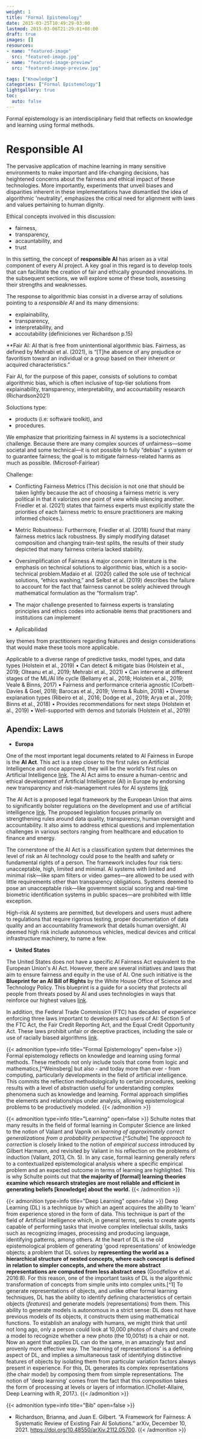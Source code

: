 ```yaml
---
weight: 1
title: "Formal Epistemology"
date: 2015-03-25T10:49:29-03:00
lastmod: 2015-03-06T21:29:01+08:00
draft: true
images: []
resources:
- name: "featured-image"
  src: "featured-image.jpg"
- name: "featured-image-preview"
  src: "featured-image-preview.jpg"

tags: ["Knowledge"]
categories: ["Formal Epistemology"]
lightgallery: true
toc:
  auto: false
---
```


Formal epistemology is an interdisciplinary field that reflects on knowledge and learning using formal methods. 

<!--more-->


# Responsible AI

The pervasive application of machine learning in many sensitive environments to make important and life-changing decisions, has heightened concerns about the fairness and ethical impact of these technologies. More importantly, experiments that unveil biases and disparities inherent in these implementations have dismantled the idea of algorithmic 'neutrality', emphasizes the critical need for alignment with laws and values pertaining to human dignity.

Ethical concepts involved in this discussion:

- fairness,
- transparency,
- accauntability, and
- trust

In this setting, the concept of **responsible AI** has arisen as a vital component of every AI project. A key goal in this regard is to develop tools that can facilitate the creation of fair and ethically grounded innovations. In the subsequent sections, we will explore some of these tools, assessing their strengths and weaknesses.

The response to algorithmic bias consist in a diverse array of solutions pointing to a *responsible AI* and its many dimensions:
- explainability,
- transparency, 
- interpretability, and
- accoutability
(definiciones ver Richardson p.15)

**Fair AI: AI that is free from unintentional algorithmic bias. Fairness, as defined by Mehrabi et al. (2021), is “[T]he absence of any prejudice or favoritism toward an individual or a group based on their inherent or acquired characteristics.”

Fair AI, for the purpose of this paper, consists of solutions to combat algorithmic bias, which is often inclusive of top-tier solutions from explainability, transparency, interpretability, and accountability research (Richardson2021)

Soluctions type:
- products (i.e: software toolkit), and
- procedures.

We emphasize that prioritizing fairness in AI systems is a sociotechnical challenge. Because there are many complex sources of unfairness—some societal and some technical—it is not possible to fully “debias” a system or to guarantee fairness; the goal is to mitigate fairness-related harms as much as possible. (Microsof-Fairlear)

Challenge: 
- Conflicting Fairness Metrics (This decision is not one that should be taken lightly because the act of choosing a fairness metric is very political in that it valorizes one point of view while silencing another. Friedler et al. (2021) states that fairness experts must explicitly state the priorities of each fairness metric to ensure practitioners are making informed choices.).
- Metric Robustness: Furthermore, Friedler et al. (2018) found that many fairness metrics lack robustness. By simply modifying dataset composition and changing train-test splits, the results of their study depicted that many fairness criteria lacked stability.
- Oversimplification of Fairness A major concern in literature is the emphasis on technical solutions to algorithmic bias, which is a socio-technical problem.Madaio et al. (2020) called the sole use of technical solutions, “ethics washing,” and Selbst et al. (2019) describes the failure to account for the fact that fairness cannot be solely achieved through mathematical formulation as the “formalism trap”.
- The major challenge presented to fairness experts is translating principles and ethics codes into actionable items that practitioners and institutions can implement


- Aplicabilidad

key themes from practitioners regarding features and design considerations that would make these tools more applicable.

Applicable to a diverse range of predictive tasks, model types, and data types (Holstein et al., 2019) • Can detect & mitigate bias (Holstein et al., 2019; Olteanu et al., 2019; Mehrabi et al., 2021) • Can intervene at different stages of the ML/AI life cycle (Bellamy et al., 2018; Holstein et al., 2019; Veale & Binns, 2017) • Fairness and performance criteria agnostic (Corbett-Davies & Goel, 2018; Barocas et al., 2019; Verma & Rubin, 2018) • Diverse explanation types (Ribeiro et al., 2016; Dodge et al., 2019; Arya et al., 2019; Binns et al., 2018) • Provides recommendations for next steps (Holstein et al., 2019) • Well-supported with demos and tutorials (Holstein et al., 2019)


## Apendix: Laws

- **Europa** 

One of the most important legal documents related to AI Fairness in Europe is the **AI Act**. This act is a step closer to the first rules on Artificial Intelligence and once approved, they will be the world’s first rules on Artificial Intelligence [link](https://www.europarl.europa.eu/news/en/press-room/20230505IPR84904/ai-act-a-step-closer-to-the-first-rules-on-artificial-intelligence). The AI Act aims to ensure a human-centric and ethical development of Artificial Intelligence (AI) in Europe by endorsing new transparency and risk-management rules for AI systems [link](https://www.weforum.org/agenda/2023/03/the-european-union-s-ai-act-explained/)

The AI Act is a proposed legal framework by the European Union that aims to significantly bolster regulations on the development and use of artificial intelligence [link](https://www.caidp.org/resources/eu-ai-act/). The proposed legislation focuses primarily on strengthening rules around data quality, transparency, human oversight and accountability. It also aims to address ethical questions and implementation challenges in various sectors ranging from healthcare and education to finance and energy.

The cornerstone of the AI Act is a classification system that determines the level of risk an AI technology could pose to the health and safety or fundamental rights of a person. The framework includes four risk tiers: unacceptable, high, limited and minimal. AI systems with limited and minimal risk—like spam filters or video games—are allowed to be used with little requirements other than transparency obligations. Systems deemed to pose an unacceptable risk—like government social scoring and real-time biometric identification systems in public spaces—are prohibited with little exception.

High-risk AI systems are permitted, but developers and users must adhere to regulations that require rigorous testing, proper documentation of data quality and an accountability framework that details human oversight. AI deemed high risk include autonomous vehicles, medical devices and critical infrastructure machinery, to name a few.


- **United States** 

The United States does not have a specific AI Fairness Act equivalent to the European Union's AI Act. However, there are several initiatives and laws that aim to ensure fairness and equity in the use of AI. One such initiative is the **Blueprint for an AI Bill of Rights** by the White House Office of Science and Technology Policy. This blueprint is a guide for a society that protects all people from threats posed by AI and uses technologies in ways that reinforce our highest values [link](https://www.whitehouse.gov/ostp/ai-bill-of-rights/).

In addition, the Federal Trade Commission (FTC) has decades of experience enforcing three laws important to developers and users of AI: Section 5 of the FTC Act, the Fair Credit Reporting Act, and the Equal Credit Opportunity Act. These laws prohibit unfair or deceptive practices, including the sale or use of racially biased algorithms [link](https://www.ftc.gov/business-guidance/blog/2021/04/aiming-truth-fairness-equity-your-companys-use-ai).


{{< admonition type=info title="Formal Epistemologoy" open=false >}}
Formal epistemology reflects on knowledge and learning using formal methods. These methods not only include tools that come from logic and mathematics,[^Weinsberg] but also - and today more than ever - from computing, particularly developments in the field of artificial intelligence. This commits the reflection methodologically to certain procedures, seeking results with a level of abstraction useful for understanding complex phenomena such as knowledge and learning. Formal approach simplifies the elements and relationships under analysis, allowing epistemological problems to be productively modeled.
{{< /admonition >}}


{{< admonition type=info title="Learning" open=false >}}
Schulte notes that many results in the field of formal learning in Computer Science are linked to the notion of Valiant and Vapnik on *learning of approximately correct generalizations from a probability perspective*.[^Schulte] The *approach to correction* is closely linked to the notion of *empirical success* introduced by Gilbert Harmann, and revisited by Valiant in his reflection on the problems of induction (Valiant, 2013, Ch. 5). In any case, formal learning generally refers to a contextualized epistemological analysis where a specific empirical problem and an expected outcome in terms of learning are highlighted. This is why Schulte points out that **the majority of [formal] learning theories examine which research strategies are most reliable and efficient in generating beliefs [knowledge] about the world.** 
{{< /admonition >}}


{{< admonition type=info title="Deep Learning" open=false >}}
Deep Learning (DL) is a technique by which an agent acquires the ability to 'learn' from experience stored in the form of data. This technique is part of the field of Artificial Intelligence which, in general terms, seeks to create agents capable of performing tasks that involve complex intellectual skills, tasks such as recognizing images, processing and producing language, identifying patterns, among others. At the heart of DL is the old epistemological problem of generating 'good representations' of knowledge objects; a problem that DL solves by **representing the world as a hierarchical structure of nested concepts, where each concept is defined in relation to simpler concepts, and where the more abstract representations are computed from less abstract ones** (Goodfellow et al. 2016:8). For this reason, one of the important tasks of DL is the algorithmic transformation of concepts from simple units into complex units.[^1]
To generate representations of objects, and unlike other formal learning techniques, DL has the ability to identify defining characteristics of certain objects (*features*) and generate models (representations) from them. This ability to generate models is autonomous in a strict sense: DL does not have previous models of its objects, it constructs them using mathematical functions. To establish an analogy with humans, we might think that until not long ago, only a person could look at 10,000 photos of chairs and create a model to recognize whether a new photo (the 10,001st) is a chair or not. Now an agent that applies DL can do the same, in an amazingly fast and provenly more effective way.
The 'learning of representations' is a defining aspect of DL, and implies a simultaneous task of identifying distinctive features of objects by isolating them from particular variation factors always present in experience. For this, DL generates its complex representations (the chair model) by composing them from simple representations. The notion of 'deep learning' comes from the fact that this composition takes the form of processing at levels or layers of information.(Chollet-Allaire, Deep Learning with R, 2017.).
{{< /admonition >}}


{{< admonition type=info title="Bib" open=false >}}
- Richardson, Brianna, and Juan E. Gilbert. “A Framework for Fairness: A Systematic Review of Existing Fair AI Solutions.” arXiv, December 10, 2021. https://doi.org/10.48550/arXiv.2112.05700.
{{< /admonition >}}
